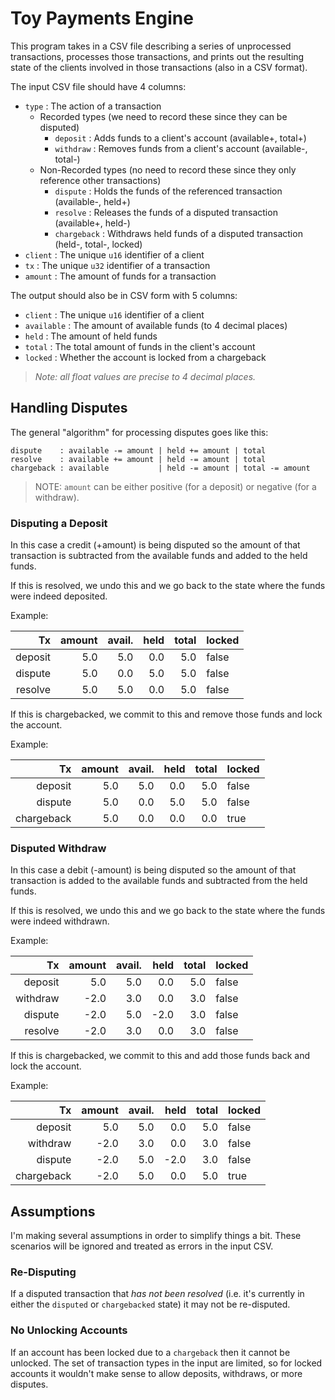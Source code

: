 # Toy Payments Engine

This program takes in a CSV file describing a series of unprocessed transactions, processes those transactions, and prints out the resulting state of the clients involved in those transactions (also in a CSV format).

The input CSV file should have 4 columns:

- `type` : The action of a transaction
    - Recorded types (we need to record these since they can be disputed)
        - `deposit` : Adds funds to a client's account (available+, total+)
        - `withdraw` : Removes funds from a client's account (available-, total-)
    - Non-Recorded types (no need to record these since they only reference other transactions)
        - `dispute` : Holds the funds of the referenced transaction (available-, held+)
        - `resolve` : Releases the funds of a disputed transaction (available+, held-)
        - `chargeback` : Withdraws held funds of a disputed transaction (held-, total-, locked)
- `client` : The unique `u16` identifier of a client
- `tx` : The unique `u32` identifier of a transaction
- `amount` : The amount of funds for a transaction

The output should also be in CSV form with 5 columns:

- `client` : The unique `u16` identifier of a client
- `available` : The amount of available funds (to 4 decimal places)
- `held` : The amount of held funds
- `total` : The total amount of funds in the client's account
- `locked` : Whether the account is locked from a chargeback

> _Note: all float values are precise to 4 decimal places._

## Handling Disputes

The general "algorithm" for processing disputes goes like this:

```
dispute    : available -= amount | held += amount | total
resolve    : available += amount | held -= amount | total
chargeback : available           | held -= amount | total -= amount
```

> NOTE: `amount` can be either positive (for a deposit) or negative (for a withdraw).

### Disputing a Deposit

In this case a credit (+amount) is being disputed so the amount of that transaction is subtracted from the available funds and added to the held funds.

If this is resolved, we undo this and we go back to the state where the funds were indeed deposited.

Example:

|         Tx | amount | avail. | held | total | locked |
|-----------:|-------:|-------:|-----:|------:|--------|
| deposit    |    5.0 |    5.0 |  0.0 |   5.0 |  false |
| dispute    |    5.0 |    0.0 |  5.0 |   5.0 |  false |
| resolve    |    5.0 |    5.0 |  0.0 |   5.0 |  false |

If this is chargebacked, we commit to this and remove those funds and lock the account.

Example:

|         Tx | amount | avail. | held | total | locked |
|-----------:|-------:|-------:|-----:|------:|--------|
| deposit    |    5.0 |    5.0 |  0.0 |   5.0 |  false |
| dispute    |    5.0 |    0.0 |  5.0 |   5.0 |  false |
| chargeback |    5.0 |    0.0 |  0.0 |   0.0 |   true |

### Disputed Withdraw

In this case a debit (-amount) is being disputed so the amount of that transaction is added to the available funds and subtracted from the held funds.

If this is resolved, we undo this and we go back to the state where the funds were indeed withdrawn.

Example:

|         Tx | amount | avail. | held | total | locked |
|-----------:|-------:|-------:|-----:|------:|--------|
| deposit    |    5.0 |    5.0 |  0.0 |   5.0 |  false |
| withdraw   |   -2.0 |    3.0 |  0.0 |   3.0 |  false |
| dispute    |   -2.0 |    5.0 | -2.0 |   3.0 |  false |
| resolve    |   -2.0 |    3.0 |  0.0 |   3.0 |  false |

If this is chargebacked, we commit to this and add those funds back and lock the account.

Example:

|         Tx | amount | avail. | held | total | locked |
|-----------:|-------:|-------:|-----:|------:|--------|
| deposit    |    5.0 |    5.0 |  0.0 |   5.0 |  false |
| withdraw   |   -2.0 |    3.0 |  0.0 |   3.0 |  false |
| dispute    |   -2.0 |    5.0 | -2.0 |   3.0 |  false |
| chargeback |   -2.0 |    5.0 |  0.0 |   5.0 |   true |

## Assumptions

I'm making several assumptions in order to simplify things a bit. These scenarios will be ignored and treated as errors in the input CSV.

### Re-Disputing

If a disputed transaction that _has not been resolved_ (i.e. it's currently in either the `disputed` or `chargebacked` state) it may not be re-disputed.

### No Unlocking Accounts

If an account has been locked due to a `chargeback` then it cannot be unlocked. The set of transaction types in the input are limited, so for locked accounts it wouldn't make sense to allow deposits, withdraws, or more disputes.
